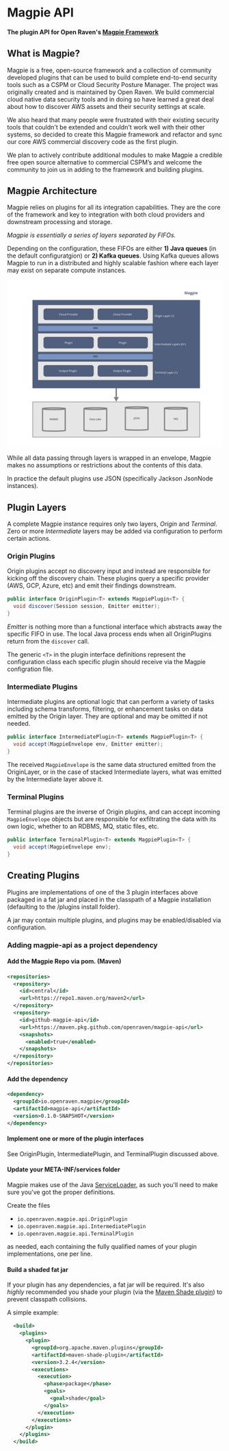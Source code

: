 # Magpie API
#### The plugin API for Open Raven's [Magpie Framework](https://github.com/openraven/magpie)


## What is Magpie?
Magpie is a free, open-source framework and a collection of community developed plugins that can be used to build complete end-to-end security tools such as a CSPM or Cloud Security Posture Manager. The project was originally created and is maintained by Open Raven. We build commercial cloud native data security tools and in doing so have learned a great deal about how to discover AWS assets and their security settings at scale. 

We also heard that many people were frustrated with their existing security tools that couldn't be extended  and couldn't work well with their other systems, so decided to create this Magpie framework and refactor and sync our core AWS commercial discovery code as the first plugin. 

We plan to actively contribute additional modules to make Magpie a credible free open source alternative to commercial CSPM’s and welcome the community to join us in adding to the framework and building plugins. 


## Magpie Architecture
Magpie relies on plugins for all its integration capabilities.  They are the core of the framework and key to integration
with both cloud providers and downstream processing and storage.

*Magpie is essentially a series of layers separated by FIFOs.*

Depending on the configuration, these FIFOs are either **1) Java queues** (in the default configuratgion) or 
**2) Kafka queues**.  Using Kafka queues allows Magpie to run in a distributed and highly scalable fashion where
each layer may exist on separate compute instances.

![Magpie Architecture](https://raw.githubusercontent.com/openraven/magpie-api/main/media/magpie_architecture.png?token=AAHX2PKUJYSKWMDS333MPSTALXTGC)

While all data passing through layers is wrapped in an envelope, Magpie makes no assumptions or restrictions 
about the contents of this data.

In practice the default plugins use JSON (specifically Jackson JsonNode instances).

## Plugin Layers
A complete Magpie instance requires only two layers, *Origin* and *Terminal*.  Zero or more *Intermediate* layers 
may be added via configuration to perform certain actions.

### Origin Plugins
Origin plugins accept no discovery input and instead are responsible for kicking off the discovery chain. These
plugins query a specific provider (AWS, GCP, Azure, etc) and emit their findings downstream.

```Java
public interface OriginPlugin<T> extends MagpiePlugin<T> {
  void discover(Session session, Emitter emitter);
}
```

*Emitter* is nothing more than a functional interface which abstracts away the specific FIFO in use.  The local Java process
ends when all OriginPlugins return from the `discover` call.

The generic `<T>` in the plugin interface definitions represent the configuration class each specific plugin should receive
via the Magpie configration file.

### Intermediate Plugins
Intermediate plugins are optional logic that can perform a variety of tasks including schema transforms, filtering, or enhancement tasks on data
emitted by the Origin layer.  They are optional and may be omitted if not needed.  

```Java
public interface IntermediatePlugin<T> extends MagpiePlugin<T> {
  void accept(MagpieEnvelope env, Emitter emitter);
}
```
The received `MagpieEnvelope` is the same data structured emitted from the OriginLayer, or in the case of stacked Intermediate layers,
what was emitted by the Intermediate layer above it.

### Terminal Plugins
Terminal plugins are the inverse of Origin plugins, and can accept incoming `MagpieEnvelope` objects but are responsible for
exfiltrating the data with its own logic, whether to an RDBMS, MQ, static files, etc.
```Java 
public interface TerminalPlugin<T> extends MagpiePlugin<T> {
  void accept(MagpieEnvelope env);
}
```

## Creating Plugins
Plugins are implementations of one of the 3 plugin interfaces above packaged in a fat jar and placed in the classpath
of a Magpie installation (defaulting to the /plugins install folder).

A jar may contain multiple plugins, and plugins may be enabled/disabled via configuration.

### Adding magpie-api as a project dependency

#### Add the Magpie Repo via pom. (Maven)
```xml
<repositories>
  <repository>
    <id>central</id>
    <url>https://repo1.maven.org/maven2</url>
  </repository>
  <repository>
    <id>github-magpie-api</id>
    <url>https://maven.pkg.github.com/openraven/magpie-api</url>
    <snapshots>
      <enabled>true</enabled>
    </snapshots>
  </repository>
</repositories>
```
#### Add the dependency
```xml
<dependency>
  <groupId>io.openraven.magpie</groupId>
  <artifactId>magpie-api</artifactId>
  <version>0.1.0-SNAPSHOT</version>
</dependency>
```
#### Implement one or more of the plugin interfaces
See OriginPlugin, IntermediatePlugin, and TerminalPlugin discussed above.

#### Update your META-INF/services folder
Magpie makes use of the Java [ServiceLoader](https://docs.oracle.com/en/java/javase/11/docs/api/java.base/java/util/ServiceLoader.html),
as such you'll need to make sure you've got the proper definitions.

Create the files 
- `io.openraven.magpie.api.OriginPlugin`
- `io.openraven.magpie.api.IntermediatePlugin`
- `io.openraven.magpie.api.TerminalPlugin`

as needed, each containing the fully qualified names of your plugin implementations, one per line.

#### Build a shaded fat jar
If your plugin has any dependencies, a fat jar will be required.  It's also *highly* recommended you 
shade your plugin (via the [Maven Shade plugin](https://maven.apache.org/plugins/maven-shade-plugin/)) to prevent classpath collisions.

A simple example:
```xml
  <build>
    <plugins>
      <plugin>
        <groupId>org.apache.maven.plugins</groupId>
        <artifactId>maven-shade-plugin</artifactId>
        <version>3.2.4</version>
        <executions>
          <execution>
            <phase>package</phase>
            <goals>
              <goal>shade</goal>
            </goals>
          </execution>
        </executions>
      </plugin>
    </plugins>
  </build>
```
